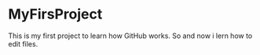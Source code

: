 # MyFirsProject
This is my first project to learn how GitHub works.
So and now i lern how to edit files.
